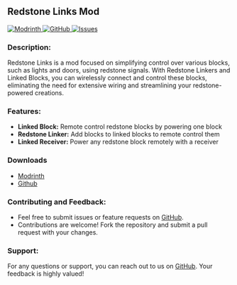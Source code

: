 ## Redstone Links Mod

[![Modrinth](https://img.shields.io/badge/Modrinth-1bd96a?style=for-the-badge&logo=modrinth&logoColor=white)
](https://modrinth.com/mod/redstonelinks)
[![GitHub](https://img.shields.io/badge/GitHub-black?style=for-the-badge&logo=github&logoColor=white)
](https://github.com/andersmmg/redstonelinks)
[![Issues](https://img.shields.io/github/issues-raw/andersmmg/redstonelinks?style=for-the-badge&logo=github)
](https://github.com/andersmmg/redstonelinks/issues)

### Description:

Redstone Links is a mod focused on simplifying control over various blocks, such as lights and doors, using redstone
signals. With Redstone Linkers and Linked Blocks, you can wirelessly connect and control these blocks, eliminating the
need for extensive
wiring and streamlining your redstone-powered creations.

### Features:

- **Linked Block:** Remote control redstone blocks by powering one block
- **Redstone Linker:** Add blocks to linked blocks to remote control them
- **Linked Receiver:** Power any redstone block remotely with a receiver

### Downloads

- [Modrinth](https://modrinth.com/mod/redstonelinks/versions)
- [Github](https://github.com/andersmmg/redstonelinks/releases)

### Contributing and Feedback:

- Feel free to submit issues or feature requests on [GitHub](https://github.com/andersmmg/redstonelinks/issues).
- Contributions are welcome! Fork the repository and submit a pull request with your changes.

### Support:

For any questions or support, you can reach out to us on [GitHub](https://github.com/andersmmg/redstonelinks). Your
feedback is highly valued!

